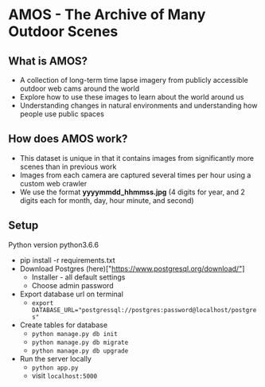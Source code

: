 # AMOS - The Archive of Many Outdoor Scenes

## What is AMOS?

-   A collection of long-term time lapse imagery from publicly accessible outdoor web cams around the world
-   Explore how to use these images to learn about the world around us
-   Understanding changes in natural environments and understanding how people use public spaces

## How does AMOS work?

-   This dataset is unique in that it contains images from significantly more scenes than in previous work
-   Images from each camera are captured several times per hour using a custom web crawler
-   We use the format **yyyymmdd_hhmmss.jpg** (4 digits for year, and 2 digits each for month, day, hour minute, and second)


## Setup

Python version python3.6.6

-   pip install -r requirements.txt
-   Download Postgres (here)["https://www.postgresql.org/download/"]
    +   Installer - all default settings
    +   Choose admin password
-   Export database url on terminal
    +   `export DATABASE_URL="postgressql://postgres:password@localhost/postgres"`
-   Create tables for database
    +   `python manage.py db init`
    +   `python manage.py db migrate`
    +   `python manage.py db upgrade`
-   Run the server locally
    +   `python app.py`
    +   visit `localhost:5000`

